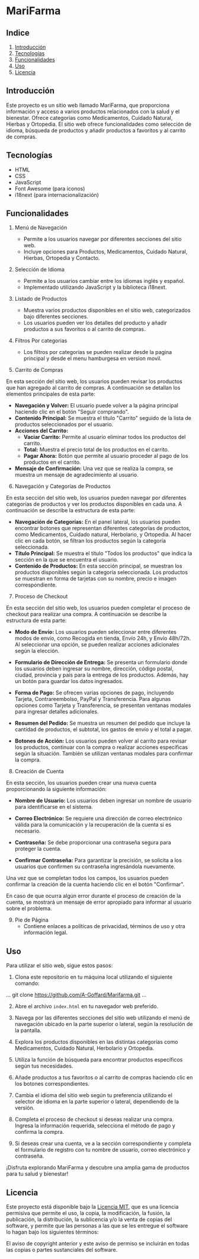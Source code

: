 # MariFarma

## Indice
1. [Introducción](#introducción)
2. [Tecnologías](#tecnologías)
3. [Funcionalidades](#funcionalidades)
4. [Uso](#uso)
5. [Licencia](#licencia)

## Introducción
Este proyecto es un sitio web llamado MariFarma, que proporciona información y acceso a varios productos relacionados con la salud y el bienestar. Ofrece categorías como Medicamentos, Cuidado Natural, Hierbas y Ortopedia. El sitio web ofrece funcionalidades como selección de idioma, búsqueda de productos y añadir productos a favoritos y al carrito de compras.

## Tecnologías
- HTML
- CSS
- JavaScript
- Font Awesome (para iconos)
- i18next (para internacionalización)

## Funcionalidades
1. Menú de Navegación
   - Permite a los usuarios navegar por diferentes secciones del sitio web.
   - Incluye opciones para Productos, Medicamentos, Cuidado Natural, Hierbas, Ortopedia y Contacto.

2. Selección de Idioma
   - Permite a los usuarios cambiar entre los idiomas inglés y español.
   - Implementado utilizando JavaScript y la biblioteca i18next.

3. Listado de Productos
   - Muestra varios productos disponibles en el sitio web, categorizados bajo diferentes secciones.
   - Los usuarios pueden ver los detalles del producto y añadir productos a sus favoritos o al carrito de compras.

4. Filtros Por categorias
   - Los filtros por categorias se pueden realizar desde la pagina principal y desde el menu hamburgesa en version movil.

5. Carrito de Compras

En esta sección del sitio web, los usuarios pueden revisar los productos que han agregado al carrito de compras. A continuación se detallan los elementos principales de esta parte:

- **Navegación y Volver:** El usuario puede volver a la página principal haciendo clic en el botón "Seguir comprando".
- **Contenido Principal:** Se muestra el título "Carrito" seguido de la lista de productos seleccionados por el usuario.
- **Acciones del Carrito:**
  - **Vaciar Carrito:** Permite al usuario eliminar todos los productos del carrito.
  - **Total:** Muestra el precio total de los productos en el carrito.
  - **Pagar Ahora:** Botón que permite al usuario proceder al pago de los productos en el carrito.
- **Mensaje de Confirmación:** Una vez que se realiza la compra, se muestra un mensaje de agradecimiento al usuario.

6. Navegación y Categorías de Productos

En esta sección del sitio web, los usuarios pueden navegar por diferentes categorías de productos y ver los productos disponibles en cada una. A continuación se describe la estructura de esta parte:

- **Navegación de Categorías:** En el panel lateral, los usuarios pueden encontrar botones que representan diferentes categorías de productos, como Medicamentos, Cuidado natural, Herbolario, y Ortopedia. Al hacer clic en cada botón, se filtran los productos según la categoría seleccionada.
- **Título Principal:** Se muestra el título "Todos los productos" que indica la sección en la que se encuentra el usuario.
- **Contenido de Productos:** En esta sección principal, se muestran los productos disponibles según la categoría seleccionada. Los productos se muestran en forma de tarjetas con su nombre, precio e imagen correspondiente.

7. Proceso de Checkout

En esta sección del sitio web, los usuarios pueden completar el proceso de checkout para realizar una compra. A continuación se describe la estructura de esta parte:

- **Modo de Envío:** Los usuarios pueden seleccionar entre diferentes modos de envío, como Recogida en tienda, Envío 24h, y Envío 48h/72h. Al seleccionar una opción, se pueden realizar acciones adicionales según la elección.

- **Formulario de Dirección de Entrega:** Se presenta un formulario donde los usuarios deben ingresar su nombre, dirección, código postal, ciudad, provincia y país para la entrega de los productos. Además, hay un botón para guardar los datos ingresados.

- **Forma de Pago:** Se ofrecen varias opciones de pago, incluyendo Tarjeta, Contrareembolso, PayPal y Transferencia. Para algunas opciones como Tarjeta y Transferencia, se presentan ventanas modales para ingresar detalles adicionales.

- **Resumen del Pedido:** Se muestra un resumen del pedido que incluye la cantidad de productos, el subtotal, los gastos de envío y el total a pagar.

- **Botones de Acción:** Los usuarios pueden volver al carrito para revisar los productos, continuar con la compra o realizar acciones específicas según la situación. También se utilizan ventanas modales para confirmar la compra.


8. Creación de Cuenta

En esta sección, los usuarios pueden crear una nueva cuenta proporcionando la siguiente información:

- **Nombre de Usuario:** Los usuarios deben ingresar un nombre de usuario para identificarse en el sistema.

- **Correo Electrónico:** Se requiere una dirección de correo electrónico válida para la comunicación y la recuperación de la cuenta si es necesario.

- **Contraseña:** Se debe proporcionar una contraseña segura para proteger la cuenta.

- **Confirmar Contraseña:** Para garantizar la precisión, se solicita a los usuarios que confirmen su contraseña ingresándola nuevamente.

Una vez que se completan todos los campos, los usuarios pueden confirmar la creación de la cuenta haciendo clic en el botón "Confirmar".

En caso de que ocurra algún error durante el proceso de creación de la cuenta, se mostrará un mensaje de error apropiado para informar al usuario sobre el problema.



9. Pie de Página
   - Contiene enlaces a políticas de privacidad, términos de uso y otra información legal.

## Uso

Para utilizar el sitio web, sigue estos pasos:

1. Clona este repositorio en tu máquina local utilizando el siguiente comando:

...
git clone https://github.com/A-Goffard/Marifarma.git
...

2. Abre el archivo `index.html` en tu navegador web preferido.

3. Navega por las diferentes secciones del sitio web utilizando el menú de navegación ubicado en la parte superior o lateral, según la resolución de la pantalla.

4. Explora los productos disponibles en las distintas categorías como Medicamentos, Cuidado Natural, Herbolario y Ortopedia.

5. Utiliza la función de búsqueda para encontrar productos específicos según tus necesidades.

6. Añade productos a tus favoritos o al carrito de compras haciendo clic en los botones correspondientes.

7. Cambia el idioma del sitio web según tu preferencia utilizando el selector de idioma en la parte superior o lateral, dependiendo de la versión.

8. Completa el proceso de checkout si deseas realizar una compra. Ingresa la información requerida, selecciona el método de pago y confirma la compra.

9. Si deseas crear una cuenta, ve a la sección correspondiente y completa el formulario de registro con tu nombre de usuario, correo electrónico y contraseña.

¡Disfruta explorando MariFarma y descubre una amplia gama de productos para tu salud y bienestar!

## Licencia

Este proyecto está disponible bajo la [Licencia MIT](LICENSE), que es una licencia permisiva que permite el uso, la copia, la modificación, la fusión, la publicación, la distribución, la sublicencia y/o la venta de copias del software, y permite que las personas a las que se les entregue el software lo hagan bajo los siguientes términos:

El aviso de copyright anterior y este aviso de permiso se incluirán en todas las copias o partes sustanciales del software.

